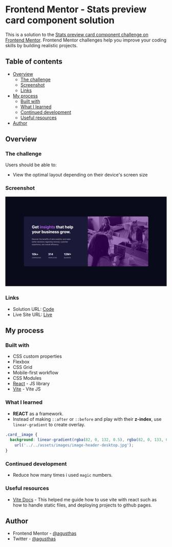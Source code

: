 # Frontend Mentor - Stats preview card component solution

This is a solution to the [Stats preview card component challenge on Frontend Mentor](https://www.frontendmentor.io/challenges/stats-preview-card-component-8JqbgoU62). Frontend Mentor challenges help you improve your coding skills by building realistic projects.

## Table of contents

- [Overview](#overview)
  - [The challenge](#the-challenge)
  - [Screenshot](#screenshot)
  - [Links](#links)
- [My process](#my-process)
  - [Built with](#built-with)
  - [What I learned](#what-i-learned)
  - [Continued development](#continued-development)
  - [Useful resources](#useful-resources)
- [Author](#author)

## Overview

### The challenge

Users should be able to:

- View the optimal layout depending on their device's screen size

### Screenshot

![](./screenshot.png)

### Links

- Solution URL: [Code](https://github.com/agusthas/stats-preview-card-component/)
- Live Site URL: [Live](https://agusthas.github.io/stats-preview-card-component/)

## My process

### Built with

- CSS custom properties
- Flexbox
- CSS Grid
- Mobile-first workflow
- CSS Modules
- [React](https://reactjs.org/) - JS library
- [Vite](https://vitejs.dev/) - Vite JS

### What I learned

- **REACT** as a framework.
- Instead of making `::after` or `::before` and play with their **z-index**, use `linear-gradient` to create overlay.

```css
.card__image {
  background: linear-gradient(rgba(82, 0, 132, 0.5), rgba(82, 0, 133, 0.5)),
    url('../../assets/images/image-header-desktop.jpg');
}
```

### Continued development

- Reduce how many times i used `magic` numbers.

### Useful resources

- [Vite Docs](https://vitejs.dev/guide/) - This helped me guide how to use vite with react such as how to handle static files, and deploying projects to github pages.

## Author

- Frontend Mentor - [@agusthas](https://www.frontendmentor.io/profile/agusthas)
- Twitter - [@agusthas](https://www.twitter.com/agusthas)
